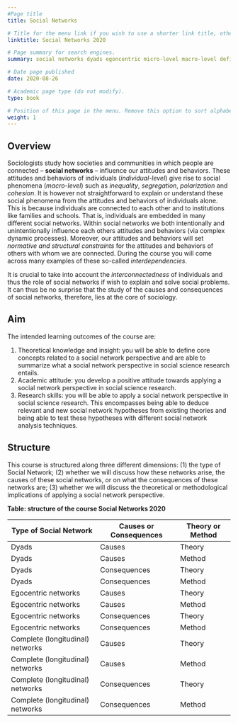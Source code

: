 ```yaml
---
#Page title
title: Social Networks

# Title for the menu link if you wish to use a shorter link title, otherwise remove this option.
linktitle: Social Networks 2020

# Page summary for search engines.
summary: social networks dyads egoncentric micro-level macro-level definitions social network perspective

# Date page published
date: 2020-08-26

# Academic page type (do not modify).
type: book

# Position of this page in the menu. Remove this option to sort alphabetically.
weight: 1
---
```


<!---

{{< highlight go >}} A bunch of code here 
2 + 2  
{{< /highlight >}}

{{< youtube id="w7Ft2ymGmfc" autoplay="true" title="my title" >}} 
  

--->  

## Overview  

Sociologists study how societies and communities in which people are connected – **social networks** – influence our attitudes and behaviors. These attitudes and behaviors of individuals (*individual-level*) give rise to social phenomena (*macro-level*) such as *inequality*, *segregation*, *polarization* and *cohesion*. It is however not straightforward to explain or understand these social phenomena from the attitudes and behaviors of individuals alone. This is because individuals are connected to each other and to institutions like families and schools. That is, individuals are embedded in many different social networks. Within social networks we both intentionally and unintentionally influence each others attitudes and behaviors (via complex dynamic processes). Moreover, our attitudes and behaviors will set *normative and structural constraints* for the attitudes and behaviors of others with whom we are connected. During the course you will come across many examples of these so-called *interdependencies*. 

It is crucial to take into account the *interconnectedness* of individuals and thus the role of social networks if wish to explain and solve social problems. It can thus be no surprise that the study of the causes and consequences of social networks, therefore, lies at the core of sociology.   

## Aim 

The intended learning outcomes of the course are:
1. Theoretical knowledge and insight: you will be able to define core concepts related to a social network perspective and are able to summarize what a social network perspective in social science research entails.  
2. Academic attitude: you develop a positive attitude towards applying a social network perspective in social science research.   
3. Research skills: you will be able to apply a social network perspective in social science research. This encompasses being able to deduce relevant and new social network hypotheses from existing theories and being able to test these hypotheses with different social network analysis techniques. 

## Structure
This course is structured along three different dimensions: (1) the type of Social Network; (2) whether we will discuss how these networks arise, the causes of these social networks, or on what the consequences of these networks are; (3) whether we will discuss the theoretical or methodological implications of applying a social network perspective. 

**Table: structure of the course Social Networks 2020** 

| Type of Social Network | Causes or Consequences| Theory or Method 
| ----------- | ----------- | ----------- |
| Dyads | Causes | Theory |
| Dyads | Causes | Method |
| Dyads | Consequences | Theory |
| Dyads | Consequences | Method |
| Egocentric networks | Causes | Theory |
| Egocentric networks | Causes | Method |
| Egocentric networks | Consequences | Theory |
| Egocentric networks | Consequences | Method |
| Complete (longitudinal) networks | Causes | Theory |
| Complete (longitudinal) networks | Causes | Method |
| Complete (longitudinal) networks | Consequences | Theory |
| Complete (longitudinal) networks | Consequences | Method |

<!---
## Definitions  

Social Networks
:  definition of social networks

> *Social Networks*: 

> *individual-level*:  

> *macro-level*:  

> *inequality*:   

> *segregation*: 

> *polarization*:  

> *cohesion*:  

> *normative and structural constraints*:  

> *interdependencies / interconnectedness*: 


> *A Social Network Perspective*: A social network perspective is no theory and no method. It is simply the acknowledgment that (1) individuals are embedded within social networks - no man is an island -  and that this has consequences for our theories; (2) that observations of individuals are not independent and that this has consequences for many of our traditonal research methods which assume indepence of observations.

---> 
